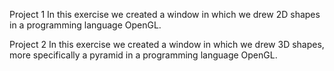 Project 1
In this exercise we created a window in which we drew 2D shapes in a programming language OpenGL.

Project 2
In this exercise we created a window in which we drew 3D shapes, more specifically a pyramid in a programming language OpenGL.
